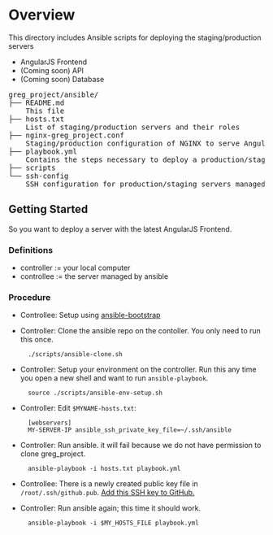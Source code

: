 # Overview

This directory includes Ansible scripts for deploying the staging/production servers

- AngularJS Frontend
- (Coming soon) API
- (Coming soon) Database

<pre>
greg_project/ansible/
├── README.md
    This file
├── hosts.txt
    List of staging/production servers and their roles
├── nginx-greg_project.conf
    Staging/production configuration of NGINX to serve AngularJS resources (NGINX replaces apache)
├── playbook.yml
    Contains the steps necessary to deploy a production/staging server, given that bootstraping is complete.
├── scripts
└── ssh-config
    SSH configuration for production/staging servers managed by ansible
</pre>

## Getting Started

So you want to deploy a server with the latest AngularJS Frontend.

### Definitions

- controller := your local computer
- controllee := the server managed by ansible

### Procedure
- Controllee: Setup using [ansible-bootstrap](https://github.com/jdeveloperw/ansible-bootstrap)
- Controller: Clone the ansible repo on the contoller.
  You only need to run this once.

        ./scripts/ansible-clone.sh

- Controller: Setup your environment on the controller.
  Run this any time you open a new shell and want to run `ansible-playbook`.
     
        source ./scripts/ansible-env-setup.sh


- Controller: Edit `$MYNAME-hosts.txt`:

        [webservers]
        MY-SERVER-IP ansible_ssh_private_key_file=~/.ssh/ansible

- Controller: Run ansible.
  it will fail because we do not have permission to clone greg_project.

        ansible-playbook -i hosts.txt playbook.yml

- Controllee: There is a newly created public key file in `/root/.ssh/github.pub`.
  [Add this SSH key to GitHub.](https://help.github.com/articles/generating-ssh-keys)

- Controller: Run ansible again; this time it should work.

        ansible-playbook -i $MY_HOSTS_FILE playbook.yml
